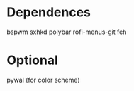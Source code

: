 # Dependences
  bspwm
  sxhkd
  polybar
  rofi-menus-git
  feh
  
# Optional
  pywal (for color scheme)
